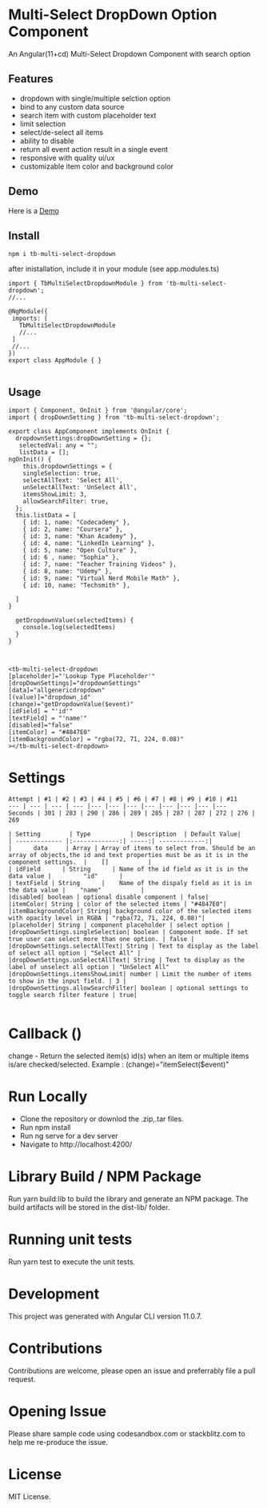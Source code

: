 # Multi-Select DropDown Option Component

An Angular(11+cd) Multi-Select Dropdown Component with search option

## Features
- dropdown with single/multiple selction option
- bind to any custom data source
- search item with custom placeholder text
- limit selection
- select/de-select all items
- ability to disable
- return all event action result in a single event
- responsive with quality ui/ux
- customizable item color and background color

## Demo
Here is a [Demo](https://TBwealth.github.io)

## Install
```
npm i tb-multi-select-dropdown

```
after inistallation, include it in your module (see app.modules.ts)
```
import { TbMultiSelectDropdownModule } from 'tb-multi-select-dropdown';
//...

@NgModule({
 imports: [
   TbMultiSelectDropdownModule
   //...
 ]
 //...
})
export class AppModule { }


```
## Usage

```
import { Component, OnInit } from '@angular/core';
import { dropDownSetting } from 'tb-multi-select-dropdown';

export class AppComponent implements OnInit {
  dropdownSettings:dropDownSetting = {};
   selectedVal: any = "";
   listData = [];
ngOnInit() {
    this.dropdownSettings = {
    singleSelection: true,
    selectAllText: 'Select All',
    unSelectAllText: 'UnSelect All',
    itemsShowLimit: 3,
    allowSearchFilter: true,
  };
  this.listData = [
    { id: 1, name: "Codecademy" },
    { id: 2, name: "Coursera" },
    { id: 3, name: "Khan Academy" },
    { id: 4, name: "LinkedIn Learning" },
    { id: 5, name: "Open Culture" },
    { id: 6 , name: "Sophia" },
    { id: 7, name: "Teacher Training Videos" },
    { id: 8, name: "Udemy" },
    { id: 9, name: "Virtual Nerd Mobile Math" },
    { id: 10, name: "Techsmith" },

  ]
}

  getDropdownValue(selectedItems) {
    console.log(selectedItems)
  }
}

```

```


<tb-multi-select-dropdown           
[placeholder]="'Lookup Type Placeholder'"
[dropDownSettings]="dropdownSettings"
[data]="allgenericdropdown"
[(value)]="dropdown_id"
(change)="getDropdownValue($event)"
[idField] = "'id'"
[textField] = "'name'"
[disabled]="false"
[itemColor] = "#4847E0"
[itemBackgroundColor] = "rgba(72, 71, 224, 0.08)"
></tb-multi-select-dropdown>

```

# Settings

```
Attempt | #1 | #2 | #3 | #4 | #5 | #6 | #7 | #8 | #9 | #10 | #11
--- | --- | --- | --- |--- |--- |--- |--- |--- |--- |--- |---
Seconds | 301 | 283 | 290 | 286 | 289 | 285 | 287 | 287 | 272 | 276 | 269

| Setting        | Type           | Description  | Default Value|
| ------------- |:-------------:| -----:| -------------:|
|      data     | Array | Array of items to select from. Should be an array of objects,the id and text properties must be as it is in the component settings.  |    []           |
| idField      | String      | Name of the id field as it is in the data value |         "id"      |
| textField | String      |    Name of the dispaly field as it is in the data value |    "name"           |
|disabled| boolean | optional disable component | false|
|itemColor| String | color of the selected items | "#4847E0"|
|itemBackgroundColor| String| background color of the selected items with opacity level in RGBA | "rgba(72, 71, 224, 0.08)"|
|placeholder| String | component placeholder | select option |
|dropDownSettings.singleSelection| boolean | Component mode. If set true user can select more than one option. | false |
|dropDownSettings.selectAllText| String | Text to display as the label of select all option | "Select All" |
|dropDownSettings.unSelectAllText| String | Text to display as the label of unselect all option | "UnSelect All"
|dropDownSettings.itemsShowLimit| number | Limit the number of items to show in the input field. | 3 |
|dropDownSettings.allowSearchFilter| boolean | optional settings to toggle search filter feature | true|


```

# Callback ()
change - Return the selected item(s) id(s) when an item or multiple items is/are checked/selected. Example : (change)="itemSelect($event)"



# Run Locally
- Clone the repository or downlod the .zip,.tar files.
- Run npm install
- Run ng serve for a dev server
- Navigate to http://localhost:4200/

# Library Build / NPM Package

Run yarn build:lib to build the library and generate an NPM package. The build artifacts will be stored in the dist-lib/ folder.

# Running unit tests

Run yarn test to execute the unit tests.

# Development

This project was generated with Angular CLI version 11.0.7.

# Contributions

Contributions are welcome, please open an issue and preferrably file a pull request.

# Opening Issue

Please share sample code using codesandbox.com or stackblitz.com to help me re-produce the issue.

# License

MIT License.

